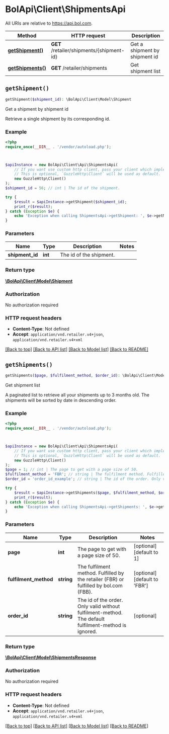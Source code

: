 # BolApi\Client\ShipmentsApi

All URIs are relative to https://api.bol.com.

Method | HTTP request | Description
------------- | ------------- | -------------
[**getShipment()**](ShipmentsApi.md#getShipment) | **GET** /retailer/shipments/{shipment-id} | Get a shipment by shipment id
[**getShipments()**](ShipmentsApi.md#getShipments) | **GET** /retailer/shipments | Get shipment list


## `getShipment()`

```php
getShipment($shipment_id): \BolApi\Client\Model\Shipment
```

Get a shipment by shipment id

Retrieve a single shipment by its corresponding id.

### Example

```php
<?php
require_once(__DIR__ . '/vendor/autoload.php');



$apiInstance = new BolApi\Client\Api\ShipmentsApi(
    // If you want use custom http client, pass your client which implements `GuzzleHttp\ClientInterface`.
    // This is optional, `GuzzleHttp\Client` will be used as default.
    new GuzzleHttp\Client()
);
$shipment_id = 56; // int | The id of the shipment.

try {
    $result = $apiInstance->getShipment($shipment_id);
    print_r($result);
} catch (Exception $e) {
    echo 'Exception when calling ShipmentsApi->getShipment: ', $e->getMessage(), PHP_EOL;
}
```

### Parameters

Name | Type | Description  | Notes
------------- | ------------- | ------------- | -------------
 **shipment_id** | **int**| The id of the shipment. |

### Return type

[**\BolApi\Client\Model\Shipment**](../Model/Shipment.md)

### Authorization

No authorization required

### HTTP request headers

- **Content-Type**: Not defined
- **Accept**: `application/vnd.retailer.v4+json`, `application/vnd.retailer.v4+xml`

[[Back to top]](#) [[Back to API list]](../../README.md#endpoints)
[[Back to Model list]](../../README.md#models)
[[Back to README]](../../README.md)

## `getShipments()`

```php
getShipments($page, $fulfilment_method, $order_id): \BolApi\Client\Model\ShipmentsResponse
```

Get shipment list

A paginated list to retrieve all your shipments up to 3 months old. The shipments will be sorted by date in descending order.

### Example

```php
<?php
require_once(__DIR__ . '/vendor/autoload.php');



$apiInstance = new BolApi\Client\Api\ShipmentsApi(
    // If you want use custom http client, pass your client which implements `GuzzleHttp\ClientInterface`.
    // This is optional, `GuzzleHttp\Client` will be used as default.
    new GuzzleHttp\Client()
);
$page = 1; // int | The page to get with a page size of 50.
$fulfilment_method = 'FBR'; // string | The fulfilment method. Fulfilled by the retailer (FBR) or fulfilled by bol.com (FBB).
$order_id = 'order_id_example'; // string | The id of the order. Only valid without fulfilment-method. The default fulfilment-method is ignored.

try {
    $result = $apiInstance->getShipments($page, $fulfilment_method, $order_id);
    print_r($result);
} catch (Exception $e) {
    echo 'Exception when calling ShipmentsApi->getShipments: ', $e->getMessage(), PHP_EOL;
}
```

### Parameters

Name | Type | Description  | Notes
------------- | ------------- | ------------- | -------------
 **page** | **int**| The page to get with a page size of 50. | [optional] [default to 1]
 **fulfilment_method** | **string**| The fulfilment method. Fulfilled by the retailer (FBR) or fulfilled by bol.com (FBB). | [optional] [default to &#39;FBR&#39;]
 **order_id** | **string**| The id of the order. Only valid without fulfilment-method. The default fulfilment-method is ignored. | [optional]

### Return type

[**\BolApi\Client\Model\ShipmentsResponse**](../Model/ShipmentsResponse.md)

### Authorization

No authorization required

### HTTP request headers

- **Content-Type**: Not defined
- **Accept**: `application/vnd.retailer.v4+json`, `application/vnd.retailer.v4+xml`

[[Back to top]](#) [[Back to API list]](../../README.md#endpoints)
[[Back to Model list]](../../README.md#models)
[[Back to README]](../../README.md)
